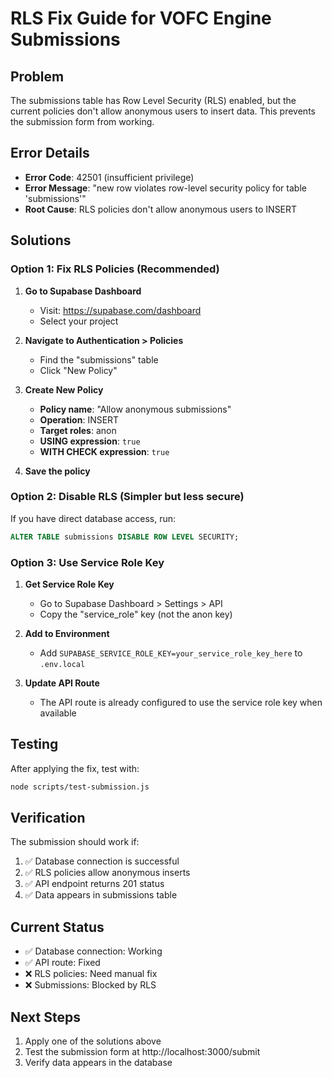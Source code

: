 # RLS Fix Guide for VOFC Engine Submissions

## Problem
The submissions table has Row Level Security (RLS) enabled, but the current policies don't allow anonymous users to insert data. This prevents the submission form from working.

## Error Details
- **Error Code**: 42501 (insufficient privilege)
- **Error Message**: "new row violates row-level security policy for table 'submissions'"
- **Root Cause**: RLS policies don't allow anonymous users to INSERT

## Solutions

### Option 1: Fix RLS Policies (Recommended)

1. **Go to Supabase Dashboard**
   - Visit: https://supabase.com/dashboard
   - Select your project

2. **Navigate to Authentication > Policies**
   - Find the "submissions" table
   - Click "New Policy"

3. **Create New Policy**
   - **Policy name**: "Allow anonymous submissions"
   - **Operation**: INSERT
   - **Target roles**: anon
   - **USING expression**: `true`
   - **WITH CHECK expression**: `true`

4. **Save the policy**

### Option 2: Disable RLS (Simpler but less secure)

If you have direct database access, run:
```sql
ALTER TABLE submissions DISABLE ROW LEVEL SECURITY;
```

### Option 3: Use Service Role Key

1. **Get Service Role Key**
   - Go to Supabase Dashboard > Settings > API
   - Copy the "service_role" key (not the anon key)

2. **Add to Environment**
   - Add `SUPABASE_SERVICE_ROLE_KEY=your_service_role_key_here` to `.env.local`

3. **Update API Route**
   - The API route is already configured to use the service role key when available

## Testing

After applying the fix, test with:
```bash
node scripts/test-submission.js
```

## Verification

The submission should work if:
1. ✅ Database connection is successful
2. ✅ RLS policies allow anonymous inserts
3. ✅ API endpoint returns 201 status
4. ✅ Data appears in submissions table

## Current Status

- ✅ Database connection: Working
- ✅ API route: Fixed
- ❌ RLS policies: Need manual fix
- ❌ Submissions: Blocked by RLS

## Next Steps

1. Apply one of the solutions above
2. Test the submission form at http://localhost:3000/submit
3. Verify data appears in the database
